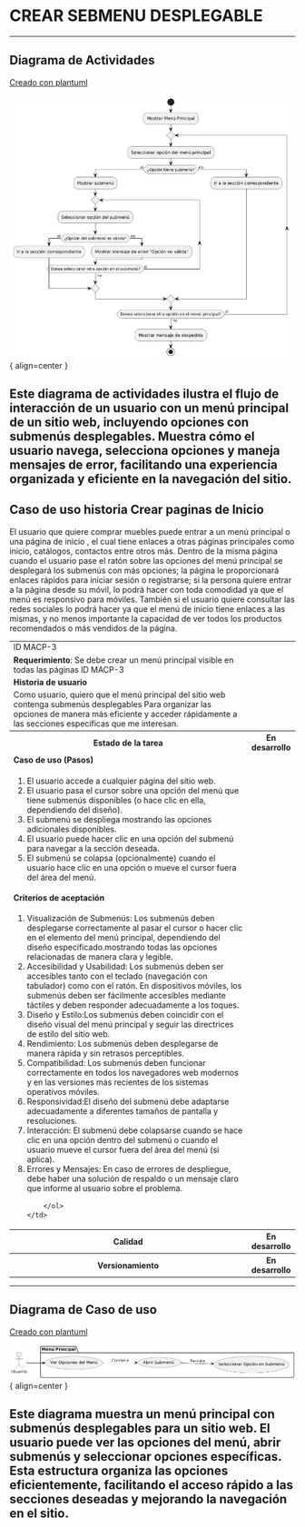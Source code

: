 # CREAR SEBMENU DESPLEGABLE

------
## Diagrama de Actividades
[Creado con plantuml](https://plantuml.com/es/)

![Image title](./assets/images/macp3.png){ align=center }

Este diagrama de actividades ilustra el flujo de interacción de un usuario con un menú principal de un sitio web, incluyendo opciones con submenús desplegables. Muestra cómo el usuario navega, selecciona opciones y maneja mensajes de error, facilitando una experiencia organizada y eficiente en la navegación del sitio.
---
###

## Caso de uso historia Crear paginas de Inicio 
El usuario que quiere comprar muebles puede entrar a un menú principal o una página de inicio , el cual tiene enlaces a otras  páginas principales como inicio, catálogos, contactos entre otros más. Dentro de la misma página cuando el usuario pase el ratón sobre las opciones del menú principal se desplegará los submenús con más opciones; la página le proporcionará enlaces rápidos para iniciar sesión o registrarse; si la persona quiere entrar a la página desde su móvil, lo podrá hacer con toda comodidad ya que el menú es responsivo para móviles. También si el usuario quiere consultar las redes sociales lo podrá hacer ya que el menú de inicio tiene enlaces  a las mismas, y no menos importante la capacidad de ver todos los productos recomendados o más vendidos de la página.

<table id="customers">
  <tr class="idtext principal">
    <td>ID MACP-3</td>
  </tr>
  <tr class="single text">
    <td><strong>Requerimiento</strong>: Se debe crear un menú principal visible en todas las páginas ID MACP-3</td>
  </tr>
  <tr class="single gray">
    <td><strong>Historia de usuario</strong></td>
  </tr>
  <tr class="single text">
    <td>Como usuario, quiero que el menú principal del sitio web contenga submenús desplegables Para organizar las opciones de manera más eficiente y acceder rápidamente a las secciones específicas que me interesan.</td>
  </tr>
  <tr class="duo">
    <th class="gray"><strong>Estado de la tarea</strong></th>
    <th>En desarrollo</th>
  </tr>
  <tr class="single gray">
    <td><strong>Caso de uso (Pasos)</strong></td>
  </tr>
  <tr class="single text">
    <td>
        <ol>
            <li>El usuario accede a cualquier página del sitio web.</li>
            <li>El usuario pasa el cursor sobre una opción del menú que tiene submenús disponibles (o hace clic en ella, dependiendo del diseño).</li>
            <li>El submenú se despliega mostrando las opciones adicionales disponibles.</li>
            <li>El usuario puede hacer clic en una opción del submenú para navegar a la sección deseada.</li>
            <li>El submenú se colapsa (opcionalmente) cuando el usuario hace clic en una opción o mueve el cursor fuera del área del menú.</li>
        </ol>
    </td>
  </tr>
  <tr class="single gray">
    <td><strong>Criterios de aceptación</strong></td>
  </tr>
  <tr class="single text">
    <td>
        <ol>
               <li>Visualización de Submenús:  Los submenús deben desplegarse correctamente al pasar el cursor o hacer clic en el elemento del menú principal, dependiendo del diseño especificado.mostrando todas las opciones relacionadas de manera clara y legible.</li>
              <li>Accesibilidad y Usabilidad:  Los submenús deben ser accesibles tanto con el teclado (navegación con tabulador) como con el ratón. En dispositivos móviles, los submenús deben ser fácilmente accesibles mediante táctiles y deben responder adecuadamente a los toques.</li>
              <li>Diseño y Estilo:Los submenús deben coincidir con el diseño visual del menú principal y seguir las directrices de estilo del sitio web.</li>
              <li>Rendimiento: Los submenús deben desplegarse de manera rápida y sin retrasos perceptibles.</li>
              <li>Compatibilidad: Los submenús deben funcionar correctamente en todos los navegadores web modernos y en las versiones más recientes de los sistemas operativos móviles.</li>
              <li>Responsividad:El diseño del submenú debe adaptarse adecuadamente a diferentes tamaños de pantalla y resoluciones.</li>
              <li>Interacción:  El submenú debe colapsarse cuando se hace clic en una opción dentro del submenú o cuando el usuario mueve el cursor fuera del área del menú (si aplica).</li>
              <li>Errores y Mensajes: En caso de errores de despliegue, debe haber una solución de respaldo o un mensaje claro que informe al usuario sobre el problema.</li>

        </ol>
    </td>
  </tr>
 <tr class="duo">
    <th class="gray"><strong>Calidad</strong></th>
    <th>En desarrollo</th>
  </tr>
  <tr class="duo">
    <th class="gray"><strong>Versionamiento</strong></th>
    <th>En desarrollo</th>
  </tr>
</table>



---
## Diagrama de Caso de uso
[Creado con plantuml](https://plantuml.com/es/)

![Image title](./assets/images/DIAGRAMAS%20DE%20CASO%20DE%20USO/CASO3.png){ align=center }

Este diagrama muestra un menú principal con submenús desplegables para un sitio web. El usuario puede ver las opciones del menú, abrir submenús y seleccionar opciones específicas. Esta estructura organiza las opciones eficientemente, facilitando el acceso rápido a las secciones deseadas y mejorando la navegación en el sitio.
---
